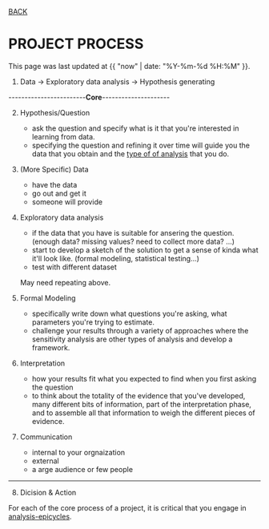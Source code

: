 [BACK](../)

# PROJECT PROCESS
This page was last updated at {{ "now" | date: "%Y-%m-%d %H:%M" }}.
<br>

1. Data -> Exploratory data analysis -> Hypothesis generating

------------------------**Core**---------------------

2. Hypothesis/Question
    - ask the question and specify what is it that you're interested in learning from data.
    - specifying the question and refining it over time will guide you the data that you obtain and the [type of of analysis](analysit-types.md/) that you do.

3. (More Specific) Data 
    - have the data
    - go out and get it
    - someone will provide

4. Exploratory data analysis
    - if the data that you have is suitable for ansering the question. (enough data? missing values? need to collect more data? ...)
    - start to develop a sketch of the solution to get a sense of kinda what it'll look like. (formal modeling, statistical testing...)
    - test with different dataset

   May need repeating above.

5. Formal Modeling
    - specifically write down what questions you're asking, what parameters you're trying to estimate.
    - challenge your results through a variety of approaches where the sensitivity analysis are other types of analysis and develop a framework.

6. Interpretation
    - how your results fit what you expected to find when you first asking the question
    - to think about the totality of the evidence that you've developed, many different bits of information, part of the interpretation phase, and to assemble all that information to weigh the different pieces of evidence.

7. Communication
    - internal to your orgnaization
    - external
    - a arge audience or few people

-------------------------------------------------------

8. Dicision & Action


For each of the core process of a project, it is critical that you engage in [analysis-epicycles](/analysis-epicycles.md).

